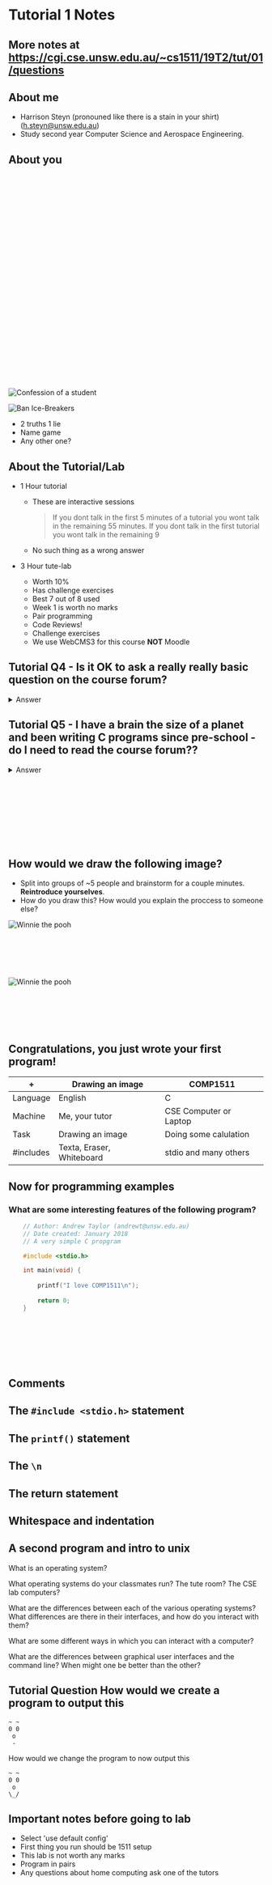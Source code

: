 # Tutorial 1 Notes

## More notes at https://cgi.cse.unsw.edu.au/~cs1511/19T2/tut/01/questions

## About me

* Harrison Steyn (pronouned like there is a stain in your shirt) (h.steyn@unsw.edu.au)
* Study second year Computer Science and Aerospace Engineering.

## About you 

</br>
</br>
</br>
</br>
</br>
</br>
</br>
</br>
</br>
</br>
</br>
</br>
</br>
</br>
</br>
</br>
</br>
</br>
</br>
</br>
</br>
</br>
</br>
</br>

![Confession of a student](/images/confession.png)

![Ban Ice-Breakers](/images/ban.png)

* 2 truths 1 lie
* Name game
* Any other one?

## About the Tutorial/Lab

* 1 Hour tutorial

    * These are interactive sessions
        > If you dont talk in the first 5 minutes of a tutorial you wont talk in the remaining 55 minutes.
        > If you dont talk in the first tutorial you wont talk in the remaining 9
    * No such thing as a wrong answer

* 3 Hour tute-lab
    * Worth 10%
    * Has challenge exercises
    * Best 7 out of 8 used
    * Week 1 is worth no marks
    * Pair programming
    * Code Reviews! 
    * Challenge exercises
    * We use WebCMS3 for this course __NOT__ Moodle

## Tutorial Q4 - Is it OK to ask a really really basic question on the course forum?

<details>
<summary>Answer</summary>
Yes! Just don't ask repetitive questions (make sure you look if your question has been asked before)
</details>

## Tutorial Q5 - I have a brain the size of a planet and been writing C programs since pre-school - do I need to read the course forum??

<details>
<summary>Answer</summary>
Yes! Keeping up to date with the course forum is important as there is a lot about the course on it.
</details>

</br>
</br>
</br>
</br>
</br>
</br>
</br>
</br>

## How would we draw the following image?

* Split into groups of ~5 people and brainstorm for a couple minutes. __Reintroduce yourselves__.
* How do you draw this? How would you explain the proccess to someone else?

![Winnie the pooh](/images/winnie_solo.jpg)

</br>
</br>
</br>
</br>

![Winnie the pooh](/images/winnie_meme.jpg)

</br>
</br>
</br>
</br>


## Congratulations, you just wrote your first program!


+| Drawing an image | COMP1511
---------|------------------------|-----------
Language | English                | C     
Machine  | Me, your tutor         | CSE Computer or Laptop
Task     | Drawing an image | Doing some calulation
\#includes| Texta, Eraser, Whiteboard | stdio and many others

## Now for programming examples

### What are some interesting features of the following program?

```c
    // Author: Andrew Taylor (andrewt@unsw.edu.au)
    // Date created: January 2018
    // A very simple C propgram

    #include <stdio.h>

    int main(void) {
        
        printf("I love COMP1511\n");
        
        return 0;
    }
```

</br>
</br>
</br>
</br>
</br>

## Comments
## The ```#include <stdio.h>``` statement
## The ```printf()``` statement
## The ```\n```
## The return statement
## Whitespace and indentation

## A second program and intro to unix

What is an operating system?

What operating systems do your classmates run? The tute room? The CSE lab computers?

What are the differences between each of the various operating systems? What differences are there in their interfaces, and how do you interact with them?

What are some different ways in which you can interact with a computer?

What are the differences between graphical user interfaces and the command line? When might one be better than the other?

## Tutorial Question How would we create a program to output this

```
~ ~
0 0
 o
 -
```

How would we change the program to now output this

```
~ ~
0 0
 o
\_/
```

## Important notes before going to lab

* Select 'use default config'
* First thing you run should be 1511 setup
* This lab is not worth any marks
* Program in pairs
* Any questions about home computing ask one of the tutors
